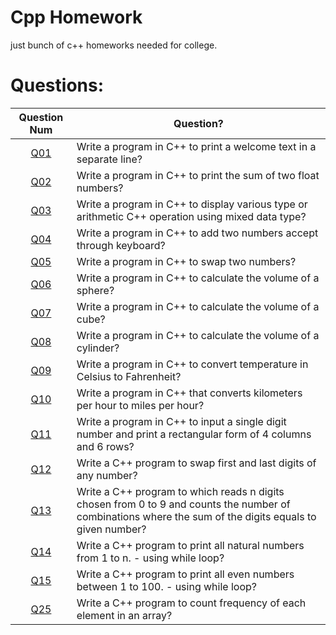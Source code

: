# Cpp Homework

just bunch of c++ homeworks needed for college.

# Questions:

|        Question Num        | Question? | 
| :------------------------: | ----------|
| [Q01](./cpp_files/q01.cpp) | Write a program in C++ to print a welcome text in a separate line? | 
| [Q02](./cpp_files/q02.cpp) | Write a program in C++ to print the sum of two float  numbers? | 
| [Q03](./cpp_files/q03.cpp) | Write a program in C++ to display various type or arithmetic C++ operation using mixed data type? | 
| [Q04](./cpp_files/q04.cpp) | Write a program in C++ to add two numbers accept through keyboard? | 
| [Q05](./cpp_files/q05.cpp) | Write a program in C++ to swap two numbers? | 
| [Q06](./cpp_files/q06.cpp) | Write a program in C++ to calculate the volume of a sphere? | 
| [Q07](./cpp_files/q07.cpp) |Write a program in C++ to calculate the volume of a cube? | 
| [Q08](./cpp_files/q08.cpp) | Write a program in C++ to calculate the volume of a cylinder? | 
| [Q09](./cpp_files/q09.cpp) | Write a program in C++ to convert temperature in Celsius to Fahrenheit? | 
| [Q10](./cpp_files/q10.cpp) | Write a program in C++ that converts kilometers per hour to miles per hour? | 
| [Q11](./cpp_files/q11.cpp) | Write a program in C++ to input a single digit number and print a rectangular form of 4 columns and 6 rows? | 
| [Q12](./cpp_files/q12.cpp) | Write a C++ program to swap first and last digits of any number? | 
| [Q13](./cpp_files/q13.cpp) | Write a C++ program to which reads n digits chosen from 0 to 9 and counts the number of combinations where the sum of the digits equals to given number? | 
| [Q14](./cpp_files/q14.cpp) | Write a C++ program to print all natural numbers from 1 to n. - using while loop? | 
| [Q15](./cpp_files/q15.cpp) | Write a C++ program to print all even numbers between 1 to 100. - using while loop? | 
| [Q25](./cpp_files/q25.cpp) | Write a  C++ program to count frequency of each element in an array? |
